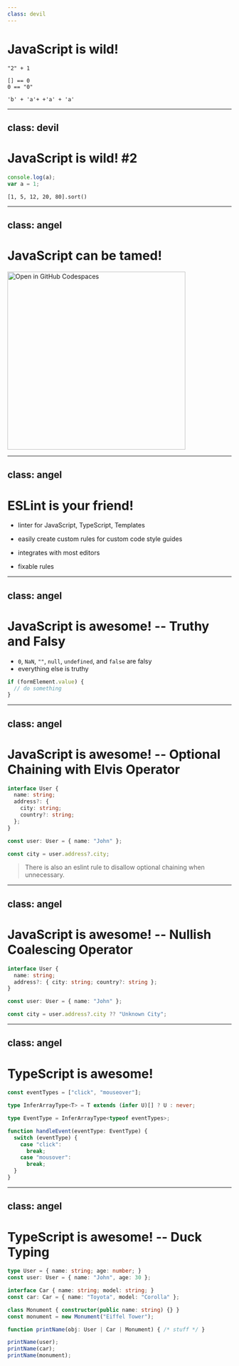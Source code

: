 ```yaml
---
class: devil
---
```


# JavaScript is wild!

```jseval {monaco-run} { autorun:false }
"2" + 1
```

```jseval {monaco-run} { autorun:false }
[] == 0
0 == "0"
```

```jseval {monaco-run} { autorun:false }
'b' + 'a'+ +'a' + 'a'
```

<!--
1. "2" - 1 -> 0
2. [] == "0" -> false
3. baNaNa
-->

---
class: devil
---

# JavaScript is wild! #2

```js {monaco-run} { autorun:false }
console.log(a);
var a = 1;
```

```jseval {monaco-run} { autorun:false }
[1, 5, 12, 20, 80].sort()
```

<!--
1. uncomment line with var -> ERROR
2. scrambles order

A: Wow, a lot of effort for this presentation! What is this based on?
-->

---
class: angel
---

# JavaScript can be tamed!

<a href="https://codespaces.new/dhhyi/javascript-fullstack-temptation/tree/examples/weirdness?quickstart=1&file=example.js" target="_blank" class="m-auto h-full block flex justify-center items-center">
  <img src="https://github.com/codespaces/badge.svg" alt="Open in GitHub Codespaces" width="400">
</a>

<!-- TODO: extend example with typescript linting to check with https://typescript-eslint.io/rules/require-array-sort-compare/ -->

<!--
Fix code using eslint in GitHub Codespaces
(JS Web IDE, btw.)
-->

---
class: angel
---

# ESLint is your friend!

- linter for JavaScript, TypeScript, Templates

- easily create custom rules for custom code style guides

- integrates with most editors

- fixable rules

<!-- TODO: add ESLint logo -->

<!--
NOTES
-->

---
class: angel
---

# JavaScript is awesome! -- Truthy and Falsy

- `0`, `NaN`, `""`, `null`, `undefined`, and `false` are falsy
- everything else is truthy

```js {monaco}
if (formElement.value) {
  // do something
}
```

---
class: angel
---

# JavaScript is awesome! -- Optional Chaining with Elvis Operator

```ts {monaco}
interface User {
  name: string;
  address?: {
    city: string;
    country?: string;
  };
}

const user: User = { name: "John" };

const city = user.address?.city;
```

<v-click>

> There is also an eslint rule to disallow optional chaining when unnecessary.

</v-click>

---
class: angel
---

# JavaScript is awesome! -- Nullish Coalescing Operator

```ts {monaco}
interface User {
  name: string;
  address?: { city: string; country?: string };
}

const user: User = { name: "John" };

const city = user.address?.city ?? "Unknown City";
```

---
class: angel
---

# TypeScript is awesome!

```ts {monaco}
const eventTypes = ["click", "mouseover"];

type InferArrayType<T> = T extends (infer U)[] ? U : never;

type EventType = InferArrayType<typeof eventTypes>;

function handleEvent(eventType: EventType) {
  switch (eventType) {
    case "click":
      break;
    case "mousover":
      break;
  }
}
```

---
class: angel
---

# TypeScript is awesome! -- Duck Typing

<!-- prettier-ignore -->
```ts {monaco} { editorOptions: { wordWrap: 'on' } }
type User = { name: string; age: number; }
const user: User = { name: "John", age: 30 };

interface Car { name: string; model: string; }
const car: Car = { name: "Toyota", model: "Corolla" };

class Monument { constructor(public name: string) {} }
const monument = new Monument("Eiffel Tower");

function printName(obj: User | Car | Monument) { /* stuff */ }

printName(user);
printName(car);
printName(monument);
```

<!--
NOTES
-->
